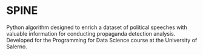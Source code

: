 # SPINE
Python algorithm designed to enrich a dataset of political speeches with valuable information for conducting propaganda detection analysis. Developed for the Programming for Data Science course at the University of Salerno.
